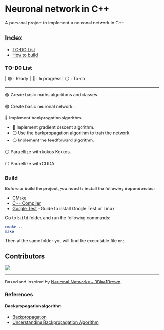 
# Neuronal network in C++

A personal project to implement a neuronal network in C++.

## Index

- [TO-DO List](#to-do-list)
- [How to build](#build)

### TO-DO List

| 🟢 : Ready | 🔵 : In progress | ⚪️ : To-do

---

🟢  Create basic maths algorithms and classes.

🟢 Create basic neuronal network.

🔵 Implement backprogation algorithm.

- 🔵 Implement gradient descent algorithm.
- ⚪️ Use the backpropagation algorithm to train the network.
- ⚪️ Implement the feedforward algorithm.

⚪️ Paralellize with kokos Kokkos.

⚪️ Paralellize with CUDA.

### Build

Before to build the project, you need to install the following dependencies:
- [CMake](https://cmake.org/)
- [C++ Compiler](https://gcc.gnu.org/)
- [Google Test](https://stackoverflow.com/questions/13513905/how-to-set-up-googletest-as-a-shared-library-on-linux) - Guide to install Google Test on Linux

Go to `build` folder, and run the following commands:

```bash
cmake ..
make
```

Then at the same folder you will find the executable file `nnc`.

## Contributors
<a href="https://github.com/uwo-o/Neuronal-Network-C/graphs/contributors">
<img src="https://contrib.rocks/image?repo=uwo-o/Neuronal-Network-C" />
</a>

---
Based and inspired by [Neuronal Networks - 3Blue1Brown](https://www.youtube.com/watch?v=aircAruvnKk&list=PLZHQObOWTQDNU6R1_67000Dx_ZCJB-3pi&ab_channel=3Blue1Brown)

### References
#### Backpropagation algorithm
- [Backpropagation](https://en.wikipedia.org/wiki/Backpropagation)
- [Understanding Backpropagation Algorithm](https://towardsdatascience.com/understanding-backpropagation-algorithm-7bb3aa2f95fd)